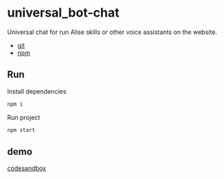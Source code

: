 # universal_bot-chat
Universal chat for run Alise skills or other voice assistants on the website.
- [git](https://github.com/max36895/universal_bot-chat)
- [npm](https://www.npmjs.com/package/umchat)

## Run
Install dependencies 
```bash
npm i
```
Run project
```bash
npm start
```

## demo
[codesandbox](https://codesandbox.io/s/github/max36895/universal_bot-chat)